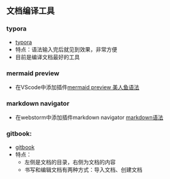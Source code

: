 
## 文档编译工具
### typora
- [typora](https://typora.io/)
- 特点：语法输入完后就见到效果，非常方便
- 目前是编译文档最好的工具

### mermaid preview
- 在VScode中添加插件[mermaid preview 美人鱼语法](https://mermaidjs.github.io/)

### markdown navigator
- 在webstorm中添加插件markdown navigator [markdown语法](http://blog.csdn.net/witnessai1/article/details/52551362)

### gitbook:
- [gitbook](https://www.gitbook.com/)
- 特点：
  - 左侧是文档的目录，右侧为文档的内容
  - 书写和编辑文档有两种方式：导入文档、创建文档

